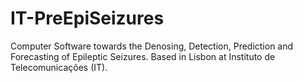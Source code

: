 # IT-PreEpiSeizures
Computer Software towards the Denosing, Detection, Prediction and Forecasting of Epileptic Seizures. Based in Lisbon at Instituto de Telecomunicações (IT).
